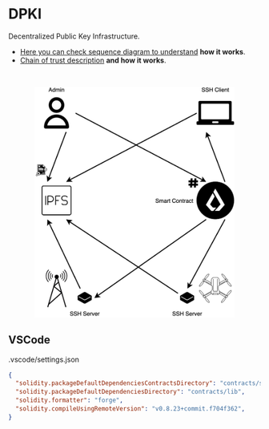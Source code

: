 # DPKI

Decentralized Public Key Infrastructure.

- [Here you can check sequence diagram to understand](./docs/render/Flow.png) **how it works**.
- [Chain of trust description](./docs/chain_of_trust.md) **and how it works**.

<br>

<p align="center">
  <img src="./docs/images/general.png" alt="general" width="400"/>
</p>

## VSCode

.vscode/settings.json

```json
{
  "solidity.packageDefaultDependenciesContractsDirectory": "contracts/src",
  "solidity.packageDefaultDependenciesDirectory": "contracts/lib",
  "solidity.formatter": "forge",
  "solidity.compileUsingRemoteVersion": "v0.8.23+commit.f704f362",
}
```
